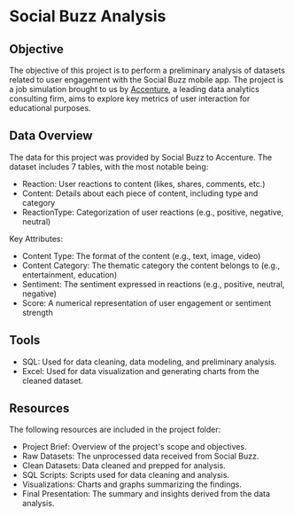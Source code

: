 # Social Buzz Analysis

## Objective
The objective of this project is to perform a preliminary analysis of datasets related to user engagement with the Social Buzz mobile app. The project is a job simulation brought to us by [Accenture](https://www.theforage.com/simulations/accenture-nam/data-analytics-mmlb), a leading data analytics consulting firm, aims to explore key metrics of user interaction for educational purposes.

## Data Overview
The data for this project was provided by Social Buzz to Accenture. The dataset includes 7 tables, with the most notable being:

- Reaction: User reactions to content (likes, shares, comments, etc.)
- Content: Details about each piece of content, including type and category
- ReactionType: Categorization of user reactions (e.g., positive, negative, neutral)

Key Attributes:
- Content Type: The format of the content (e.g., text, image, video)
- Content Category: The thematic category the content belongs to (e.g., entertainment, education)
- Sentiment: The sentiment expressed in reactions (e.g., positive, neutral, negative)
- Score: A numerical representation of user engagement or sentiment strength

## Tools
- SQL: Used for data cleaning, data modeling, and preliminary analysis.
- Excel: Used for data visualization and generating charts from the cleaned dataset.

## Resources
The following resources are included in the project folder:

- Project Brief: Overview of the project's scope and objectives.
- Raw Datasets: The unprocessed data received from Social Buzz.
- Clean Datasets: Data cleaned and prepped for analysis.
- SQL Scripts: Scripts used for data cleaning and analysis.
- Visualizations: Charts and graphs summarizing the findings.
- Final Presentation: The summary and insights derived from the data analysis.


